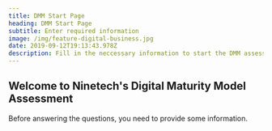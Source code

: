 ```yaml
---
title: DMM Start Page
heading: DMM Start Page
subtitle: Enter required information
image: /img/feature-digital-business.jpg
date: 2019-09-12T19:13:43.978Z
description: Fill in the neccessary information to start the DMM assessment
---
```


## Welcome to Ninetech's **Digital Maturity Model** Assessment

Before answering the questions, you need to provide some information.

